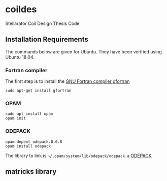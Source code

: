 # coildes
Stellarator Coil Design Thesis Code


## Installation Requirements

The commands below are given for Ubuntu.  They have been verified using Ubuntu 18.04.

### Fortran compiler

The first step is to install the [GNU Fortran compiler gfortran](https://gcc.gnu.org/wiki/GFortran)

```
sudo apt-get install gfortran
```

### OPAM
```
sudo apt install opam
opam init
```
### ODEPACK
```
opam depext odepack.0.6.8
opam install odepack
```
The library to link is ```~/.opam/system/lib/odepack/odepack.a```
[ODEPACK](https://computing.llnl.gov/casc/odepack/)


## matricks library

